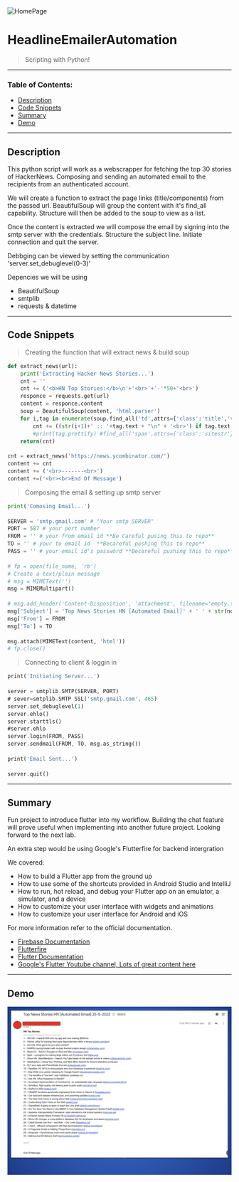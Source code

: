 
<img src="https://www.python.org/static/community_logos/python-logo-generic.svg" alt="HomePage"/>

# HeadlineEmailerAutomation
> Scripting with Python!
---

### Table of Contents:

- [Description](#description)
- [Code Snippets](#code-snippets)
- [Summary](#summary)
- [Demo](#demo)




---

## Description

This python script will work as a webscrapper for fetching the top 30 stories of HackerNews. Composing and sending an automated email to the recipients from an authenticated account.

We will create a function to extract the page links (title/components) from the passed url. BeautifulSoup will group the content with it's find_all capability. Structure will then be added to the soup to view as a list.

Once the content is extracted we will compose the email by signing into the smtp server with the credentials. Structure the subject line. Initiate connection and quit the server.

Debbging can be viewed by setting the communication 'server.set_debuglevel(0-3)'



Depencies we will be using

- BeautifulSoup
- smtplib 
- requests & datetime


---

## Code Snippets

> Creating the function that will extract news & build soup
```python
def extract_news(url):
    print('Extracting Hacker News Stories...')
    cnt = ''
    cnt += ('<b>HN Top Stories:</b>\n'+'<br>'+'-'*50+'<br>')
    responce = requests.get(url)
    content = responce.content
    soup = BeautifulSoup(content, 'html.parser')
    for i,tag in enumerate(soup.find_all('td',attrs={'class':'title','valign':''})):
        cnt += ((str(i+1)+' :: '+tag.text + "\n" + '<br>') if tag.text!='More' else '')
        #print(tag.prettify) #find_all('span',attrs={'class':'sitestr'})
    return(cnt)

cnt = extract_news('https://news.ycombinator.com/')
content += cnt
content += ('<br>-------<br>')
content +=('<br><br>End Of Message')
```

> Composing the email & setting up smtp server
```python
print('Comosing Email...')

SERVER = 'smtp.gmail.com' # "Your smtp SERVER"
PORT = 587 # your port number
FROM = '' # your from email id **Be Careful pusing this to repo**
TO = '' # your to email id  **Becareful pushing this to repo**
PASS = '' # your email id's password **Becareful pushing this to repo**

# fp = open(file_name, 'rb')
# Create a text/plain message
# msg = MIMEText('')
msg = MIMEMultipart()

# msg.add_header('Content-Disposition', 'attachment', filename='empty.txt')
msg['Subject'] = 'Top News Stories HN [Automated Email]' + ' ' + str(now.day) + '-' + str(now.month) + '-' + str(now.year)
msg['From'] = FROM
msg['To'] = TO

msg.attach(MIMEText(content, 'html'))
# fp.close()
```

> Connecting to client & loggin in
```dart
print('Initiating Server...')

server = smtplib.SMTP(SERVER, PORT)
# sever=smtplib.SMTP SSL('smtp.gmail.com', 465)
server.set_debuglevel(1)
server.ehlo()
server.starttls()
#server.ehlo
server.login(FROM, PASS)
server.sendmail(FROM, TO, msg.as_string())

print('Email Sent...')

server.quit()
```


---

## Summary

Fun project to introduce flutter into my workflow. Building the chat feature will prove useful when implementing into another future project. Looking forward to the next lab.

An extra step would be using Google's Flutterfire for backend intergration

We covered:

- How to build a Flutter app from the ground up
- How to use some of the shortcuts provided in Android Studio and IntelliJ
- How to run, hot reload, and debug your Flutter app on an emulator, a simulator, and a device
- How to customize your user interface with widgets and animations
- How to customize your user interface for Android and iOS


For more information refer to the official documentation.

- [Firebase Documentation](https://firebase.google.com/docs)
- [Flutterfire](https://firebase.google.com/docs/flutter/setup?platform=ios)
- [Flutter Documentation](https://docs.flutter.dev/)
- [Google's Flutter Youtube channel, Lots of great content here](https://www.youtube.com/channel/UCwXdFgeE9KYzlDdR7TG9cMw)

---

## Demo
![HomePage Gif](https://github.com/C-Dev66/HeadlineEmailerAutomation/blob/main/screenshots/headlineEmailer.png)


